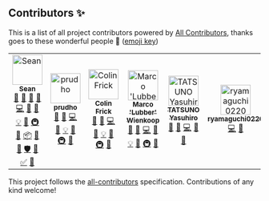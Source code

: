 ## Contributors ✨

This is a list of all project contributors powered by [All Contributors](https://allcontributors.org/), thanks goes to these wonderful people 🎉 ([emoji key](https://allcontributors.org/docs/en/emoji-key))

<!-- ALL-CONTRIBUTORS-LIST:START - Do not remove or modify this section -->
<!-- prettier-ignore -->
<table>
  <tr>
    <td align="center"><a href="https://github.com/hammy2899"><img src="https://avatars2.githubusercontent.com/u/11588822?v=4" width="60px;" alt="Sean"/><br /><sub><b>Sean</b></sub></a><br /><a href="#question-hammy2899" title="Answering Questions">💬</a> <a href="https://github.com/fomantic/Fomantic-UI/issues?q=author%3Ahammy2899" title="Bug reports">🐛</a> <a href="#blog-hammy2899" title="Blogposts">📝</a> <a href="#business-hammy2899" title="Business development">💼</a> <a href="https://github.com/fomantic/Fomantic-UI/commits?author=hammy2899" title="Code">💻</a> <a href="https://github.com/fomantic/Fomantic-UI/commits?author=hammy2899" title="Documentation">📖</a> <a href="#design-hammy2899" title="Design">🎨</a> <a href="#example-hammy2899" title="Examples">💡</a> <a href="#ideas-hammy2899" title="Ideas, Planning, & Feedback">🤔</a> <a href="#infra-hammy2899" title="Infrastructure (Hosting, Build-Tools, etc)">🚇</a> <a href="#maintenance-hammy2899" title="Maintenance">🚧</a> <a href="#platform-hammy2899" title="Packaging/porting to new platform">📦</a> <a href="#projectManagement-hammy2899" title="Project Management">📆</a> <a href="#review-hammy2899" title="Reviewed Pull Requests">👀</a> <a href="#security-hammy2899" title="Security">🛡️</a> <a href="#tool-hammy2899" title="Tools">🔧</a> <a href="#tutorial-hammy2899" title="Tutorials">✅</a> <a href="#talk-hammy2899" title="Talks">📢</a></td>
    <td align="center"><a href="https://github.com/prudho"><img src="https://avatars0.githubusercontent.com/u/7557689?v=4" width="60px;" alt="prudho"/><br /><sub><b>prudho</b></sub></a><br /><a href="#question-prudho" title="Answering Questions">💬</a> <a href="https://github.com/fomantic/Fomantic-UI/issues?q=author%3Aprudho" title="Bug reports">🐛</a> <a href="https://github.com/fomantic/Fomantic-UI/commits?author=prudho" title="Code">💻</a> <a href="https://github.com/fomantic/Fomantic-UI/commits?author=prudho" title="Documentation">📖</a> <a href="#example-prudho" title="Examples">💡</a> <a href="#ideas-prudho" title="Ideas, Planning, & Feedback">🤔</a> <a href="#infra-prudho" title="Infrastructure (Hosting, Build-Tools, etc)">🚇</a> <a href="#review-prudho" title="Reviewed Pull Requests">👀</a></td>
    <td align="center"><a href="https://github.com/ColinFrick"><img src="https://avatars1.githubusercontent.com/u/5517677?v=4" width="60px;" alt="Colin Frick"/><br /><sub><b>Colin Frick</b></sub></a><br /><a href="#question-ColinFrick" title="Answering Questions">💬</a> <a href="https://github.com/fomantic/Fomantic-UI/issues?q=author%3AColinFrick" title="Bug reports">🐛</a> <a href="https://github.com/fomantic/Fomantic-UI/commits?author=ColinFrick" title="Code">💻</a> <a href="https://github.com/fomantic/Fomantic-UI/commits?author=ColinFrick" title="Documentation">📖</a> <a href="#example-ColinFrick" title="Examples">💡</a> <a href="#ideas-ColinFrick" title="Ideas, Planning, & Feedback">🤔</a> <a href="#infra-ColinFrick" title="Infrastructure (Hosting, Build-Tools, etc)">🚇</a> <a href="#review-ColinFrick" title="Reviewed Pull Requests">👀</a></td>
    <td align="center"><a href="https://rasterbuster.lubber.de"><img src="https://avatars1.githubusercontent.com/u/18379884?v=4" width="60px;" alt="Marco 'Lubber' Wienkoop"/><br /><sub><b>Marco 'Lubber' Wienkoop</b></sub></a><br /><a href="#question-lubber-de" title="Answering Questions">💬</a> <a href="https://github.com/fomantic/Fomantic-UI/issues?q=author%3Alubber-de" title="Bug reports">🐛</a> <a href="https://github.com/fomantic/Fomantic-UI/commits?author=lubber-de" title="Code">💻</a> <a href="https://github.com/fomantic/Fomantic-UI/commits?author=lubber-de" title="Documentation">📖</a> <a href="#example-lubber-de" title="Examples">💡</a> <a href="#ideas-lubber-de" title="Ideas, Planning, & Feedback">🤔</a> <a href="#infra-lubber-de" title="Infrastructure (Hosting, Build-Tools, etc)">🚇</a> <a href="#review-lubber-de" title="Reviewed Pull Requests">👀</a></td>
    <td align="center"><a href="https://www.exoego.net/"><img src="https://avatars2.githubusercontent.com/u/127635?v=4" width="60px;" alt="TATSUNO Yasuhiro"/><br /><sub><b>TATSUNO Yasuhiro</b></sub></a><br /><a href="https://github.com/fomantic/Fomantic-UI/issues?q=author%3Aexoego" title="Bug reports">🐛</a> <a href="#blog-exoego" title="Blogposts">📝</a> <a href="https://github.com/fomantic/Fomantic-UI/commits?author=exoego" title="Code">💻</a> <a href="https://github.com/fomantic/Fomantic-UI/commits?author=exoego" title="Documentation">📖</a> <a href="#review-exoego" title="Reviewed Pull Requests">👀</a></td>
    <td align="center"><a href="https://twitter.com/y_ryu0220"><img src="https://avatars0.githubusercontent.com/u/14275842?v=4" width="60px;" alt="ryamaguchi0220"/><br /><sub><b>ryamaguchi0220</b></sub></a><br /><a href="https://github.com/fomantic/Fomantic-UI/commits?author=ryamaguchi0220" title="Code">💻</a> <a href="https://github.com/fomantic/Fomantic-UI/issues?q=author%3Aryamaguchi0220" title="Bug reports">🐛</a></td>
  </tr>
</table>

<!-- ALL-CONTRIBUTORS-LIST:END -->

This project follows the [all-contributors](https://github.com/all-contributors/all-contributors) specification. Contributions of any kind welcome!